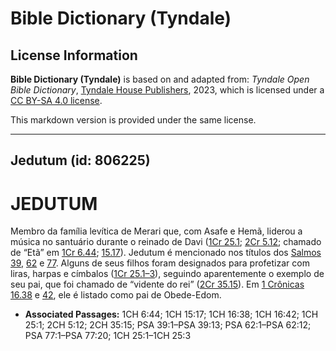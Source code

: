 # Bible Dictionary (Tyndale)

## License Information

**Bible Dictionary (Tyndale)** is based on and adapted from: _Tyndale Open Bible Dictionary_, [Tyndale House Publishers](https://tyndaleopenresources.com/), 2023, which is licensed under a [CC BY-SA 4.0 license](https://creativecommons.org/licenses/by-sa/4.0/legalcode.en).

This markdown version is provided under the same license.



--------------------------------

## Jedutum (id: 806225)

JEDUTUM
=======

Membro da família levítica de Merari que, com Asafe e Hemã, liderou a música no santuário durante o reinado de Davi ([1Cr 25\.1](https://ref.ly/1Chr25:1); [2Cr 5\.12](https://ref.ly/2Chr5:12); chamado de “Etã” em [1Cr 6\.44](https://ref.ly/1Chr6:44); [15\.17](https://ref.ly/1Chr15:17)). Jedutum é mencionado nos títulos dos [Salmos 39](https://ref.ly/Ps39:1-Ps39:13), [62](https://ref.ly/Ps62:1-Ps62:12) e [77](https://ref.ly/Ps77:1-Ps77:20). Alguns de seus filhos foram designados para profetizar com liras, harpas e címbalos ([1Cr 25\.1–3](https://ref.ly/1Chr25:1-1Chr25:3)), seguindo aparentemente o exemplo de seu pai, que foi chamado de “vidente do rei” ([2Cr 35\.15](https://ref.ly/2Chr35:15)). Em [1 Crônicas 16\.38](https://ref.ly/1Chr16:38) e [42](https://ref.ly/1Chr16:42), ele é listado como pai de Obede\-Edom.

* **Associated Passages:** 1CH 6:44; 1CH 15:17; 1CH 16:38; 1CH 16:42; 1CH 25:1; 2CH 5:12; 2CH 35:15; PSA 39:1–PSA 39:13; PSA 62:1–PSA 62:12; PSA 77:1–PSA 77:20; 1CH 25:1–1CH 25:3

